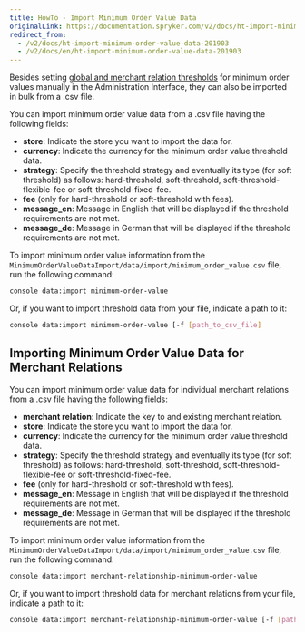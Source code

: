 ```yaml
---
title: HowTo - Import Minimum Order Value Data
originalLink: https://documentation.spryker.com/v2/docs/ht-import-minimum-order-value-data-201903
redirect_from:
  - /v2/docs/ht-import-minimum-order-value-data-201903
  - /v2/docs/en/ht-import-minimum-order-value-data-201903
---
```


Besides setting [global and merchant relation thresholds](/docs/scos/dev/user-guides/201903.0/back-office-user-guide/thresholds/threshold)  for minimum order values manually in the Administration Interface, they can also be imported in bulk from a .csv file.

You can import minimum order value data from a .csv file having the following fields:

* **store**: Indicate the store you want to import the data for.
* **currency**: Indicate the currency for the minimum order value threshold data.
* **strategy**: Specify the threshold strategy and eventually its type (for soft threshold) as follows: hard-threshold, soft-threshold, soft-threshold-flexible-fee or soft-threshold-fixed-fee.
* **fee** (only for hard-threshold or soft-threshold with fees).
* **message_en**: Message in English that will be displayed if the threshold requirements are not met.
* **message_de**: Message in German that will be displayed if the threshold requirements are not met.

To import minimum order value information from the `MinimumOrderValueDataImport/data/import/minimum_order_value.csv` file, run the following command:

```bash
console data:import minimum-order-value
```

Or, if you want to import threshold data from your file, indicate a path to it:

```bash
console data:import minimum-order-value [-f [path_to_csv_file]
```

## Importing Minimum Order Value Data for Merchant Relations
You can import minimum order value data for individual merchant relations from a .csv file having the following fields:

* **merchant relation**: Indicate the key to and existing merchant relation.
* **store**: Indicate the store you want to import the data for.
* **currency**: Indicate the currency for the minimum order value threshold data.
* **strategy**: Specify the threshold strategy and eventually its type (for soft threshold) as follows: hard-threshold, soft-threshold, soft-threshold-flexible-fee or soft-threshold-fixed-fee.
* **fee** (only for hard-threshold or soft-threshold with fees).
* **message_en**: Message in English that will be displayed if the threshold requirements are not met.
* **message_de**: Message in German that will be displayed if the threshold requirements are not met.

To import minimum order value information from the `MinimumOrderValueDataImport/data/import/minimum_order_value.csv` file, run the following command:

```bash
console data:import merchant-relationship-minimum-order-value
```

Or, if you want to import threshold data for merchant relations from your file, indicate a path to it:

```bash
console data:import merchant-relationship-minimum-order-value [-f [path_to_csv_file]
```

<!-- Last review date: Feb 6, 2019 -->
